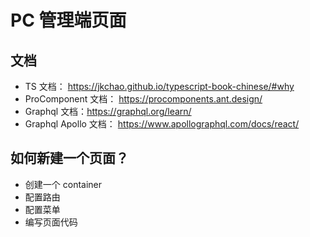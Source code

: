 # PC 管理端页面

## 文档

- TS 文档： https://jkchao.github.io/typescript-book-chinese/#why
- ProComponent 文档： https://procomponents.ant.design/
- Graphql 文档：https://graphql.org/learn/
- Graphql Apollo 文档： https://www.apollographql.com/docs/react/

## 如何新建一个页面？

- 创建一个 container
- 配置路由
- 配置菜单
- 编写页面代码
